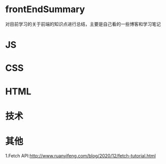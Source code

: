 # frontEndSummary
对目前学习的关于前端的知识点进行总结，主要是自己看的一些博客和学习笔记


# JS


# CSS


# HTML


# 技术


# 其他
1.Fetch API:http://www.ruanyifeng.com/blog/2020/12/fetch-tutorial.html
